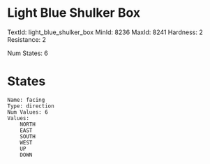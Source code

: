 # Light Blue Shulker Box
TextId: light_blue_shulker_box
MinId: 8236
MaxId: 8241
Hardness: 2
Resistance: 2

Num States: 6
# States
```
Name: facing
Type: direction
Num Values: 6
Values:
    NORTH
    EAST
    SOUTH
    WEST
    UP
    DOWN
```